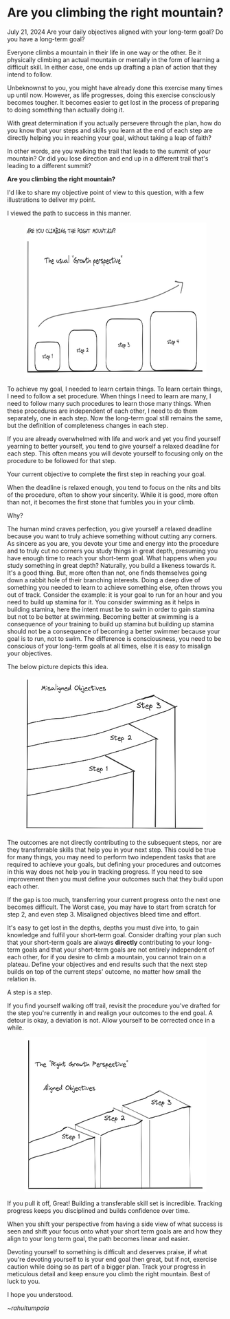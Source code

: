# Are you climbing the right mountain?
July 21, 2024
Are your daily objectives aligned with your long-term goal? Do you have a long-term goal?

Everyone climbs a mountain in their life in one way or the other. Be it physically climbing an actual mountain or mentally in the form of learning a difficult skill. In either case, one ends up drafting a plan of action that they intend to follow.

Unbeknownst to you, you might have already done this exercise many times up until now. However, as life progresses, doing this exercise consciously becomes tougher. It becomes easier to get lost in the process of preparing to doing something than actually doing it.

With great determination if you actually persevere through the plan, how do you know that your steps and skills you learn at the end of each step are directly helping you in reaching your goal, without taking a leap of faith?

In other words, are you walking the trail that leads to the summit of your mountain? Or did you lose direction and end up in a different trail that's leading to a different summit?

**Are you climbing the right mountain?**

I'd like to share my objective point of view to this question, with a few illustrations to deliver my point.

I viewed the path to success in this manner.

<figure>
<img src="../source_code/right_mountain/right_mountain_1.PNG" width="640" height="360">
</figure>

To achieve my goal, I needed to learn certain things. To learn certain things, I need to follow a set procedure. When things I need to learn are many, I need to follow many such procedures to learn those many things. When these procedures are independent of each other, I need to do them separately, one in each step. Now the long-term goal still remains the same, but the definition of completeness changes in each step.

If you are already overwhelmed with life and work and yet you find yourself yearning to better yourself, you tend to give yourself a relaxed deadline for each step. This often means you will devote yourself to focusing only on the procedure to be followed for that step.

Your current objective to complete the first step in reaching your goal.

When the deadline is relaxed enough, you tend to focus on the nits and bits of the procedure, often to show your sincerity. While it is good, more often than not, it becomes the first stone that fumbles you in your climb.

Why?

The human mind craves perfection, you give yourself a relaxed deadline because you want to truly achieve something without cutting any corners. As sincere as you are, you devote your time and energy into the procedure and to truly cut no corners you study things in great depth, presuming you have enough time to reach your short-term goal. What happens when you study something in great depth? Naturally, you build a likeness towards it. It's a good thing. But, more often than not, one finds themselves going down a rabbit hole of their branching interests. Doing a deep dive of something you needed to learn to achieve something else, often throws you out of track. Consider the example: it is your goal to run for an hour and you need to build up stamina for it. You consider swimming as it helps in building stamina, here the intent must be to swim in order to gain stamina but not to be better at swimming. Becoming better at swimming is a consequence of your training to build up stamina but building up stamina should not be a consequence of becoming a better swimmer because your goal is to run, not to swim. The difference is consciousness, you need to be conscious of your long-term goals at all times, else it is easy to misalign your objectives.

The below picture depicts this idea.

<figure>
<img src="../source_code/right_mountain/right_mountain_2.PNG" width="640" height="360">
</figure>

The outcomes are not directly contributing to the subsequent steps, nor are they transferrable skills that help you in your next step. This could be true for many things, you may need to perform two independent tasks that are required to achieve your goals, but defining your procedures and outcomes in this way does not help you in tracking progress. If you need to see improvement then you must define your outcomes such that they build upon each other.

If the gap is too much, transferring your current progress onto the next one becomes difficult. The Worst case, you may have to start from scratch for step 2, and even step 3. Misaligned objectives bleed time and effort.

It's easy to get lost in the depths, depths you must dive into, to gain knowledge and fulfil your short-term goal. Consider drafting your plan such that your short-term goals are always **directly** contributing to your long-term goals and that your short-term goals are not entirely independent of each other, for if you desire to climb a mountain, you cannot train on a plateau. Define your objectives and end results such that the next step builds on top of the current steps' outcome, no matter how small the relation is. 

A step is a step. 

If you find yourself walking off trail, revisit the procedure you've drafted for the step you're currently in and realign your outcomes to the end goal. A detour is okay, a deviation is not. Allow yourself to be corrected once in a while.

<figure>
<img src="../source_code/right_mountain/right_mountain_3.PNG" width="640" height="360">
</figure>

If you pull it off, Great! Building a transferable skill set is incredible. Tracking progress keeps you disciplined and builds confidence over time.

When you shift your perspective from having a side view of what success is seen and shift your focus onto what your short term goals are and how they align to your long term goal, the path becomes linear and easier.

Devoting yourself to something is difficult and deserves praise, if what you're devoting yourself to is your end goal then great, but if not, exercise caution while doing so as part of a bigger plan. Track your progress in meticulous detail and keep ensure you climb the right mountain. Best of luck to you.

I hope you understood.

_~rahultumpala_